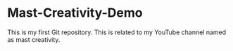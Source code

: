 # Mast-Creativity-Demo
This is my first Git repository. This is related to my YouTube channel named as mast creativity.
